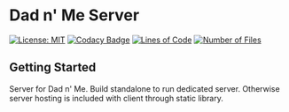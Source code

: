 # Dad n' Me Server

[![License: MIT](https://img.shields.io/badge/License-MIT-yellow.svg)](https://opensource.org/licenses/MIT)
[![Codacy Badge](https://app.codacy.com/project/badge/Grade/537531f30f60456c8cf0deab5db13c72)](https://www.codacy.com/gh/nickbedner/dad-n-me-server/dashboard?utm_source=github.com&amp;utm_medium=referral&amp;utm_content=nickbedner/dad-n-me-server&amp;utm_campaign=Badge_Grade)
[![Lines of Code](https://tokei.rs/b1/github/nickbedner/dad-n-me-server?category=lines)](https://github.com/XAMPPRocky/tokei)
[![Number of Files](https://tokei.rs/b1/github/nickbedner/dad-n-me-server?category=files)](https://github.com/XAMPPRocky/tokei)

## Getting Started

Server for Dad n' Me. Build standalone to run dedicated server. Otherwise server hosting is included with client through static library.
